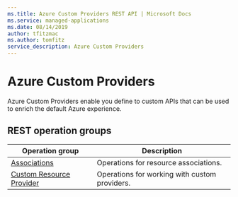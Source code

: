 ```yaml
---
ms.title: Azure Custom Providers REST API | Microsoft Docs
ms.service: managed-applications
ms.date: 08/14/2019
author: tfitzmac
ms.author: tomfitz
service_description: Azure Custom Providers
---
```


# Azure Custom Providers

Azure Custom Providers enable you define to custom APIs that can be used to enrich the default Azure experience.

## REST operation groups

| Operation group                                 | Description |
|-------------------------------------------------|-------------|
| [Associations](xref:management.azure.com.customproviders.associations) | Operations for resource associations. |
| [Custom Resource Provider](xref:management.azure.com.customproviders.customresourceprovider) | Operations for working with custom providers. |
